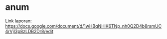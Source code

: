 # anum

Link laporan: https://docs.google.com/document/d/1wHBqNHiK6TNp_nh0Q2D4b8rsmUC4rVjI3p8zLDB2Dr8/edit